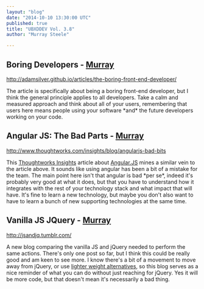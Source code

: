 ```yaml
---
layout: "blog"
date: "2014-10-10 13:30:00 UTC"
published: true
title: "UBXDDEV Vol. 3.8"
author: "Murray Steele"

---
```


## Boring Developers - [Murray](http://www.unboxedconsulting.com/people/murray-steele/)  http://adamsilver.github.io/articles/the-boring-front-end-developer/  The article is specifically about being a boring front-end developer, but I think the general principle applies to all developers. Take a calm and measured approach and think about all of your users, remembering that users here means people using your software \*and\* the future developers working on your code.  ## Angular JS: The Bad Parts - [Murray](http://www.unboxedconsulting.com/people/murray-steele/)  http://www.thoughtworks.com/insights/blog/angularjs-bad-bits  This [Thoughtworks Insights](http://www.thoughtworks.com/insights/) article about [Angular.JS](https://angularjs.org/) mines a similar vein to the article above. It sounds like using angular has been a bit of a mistake for the team. The main point here isn't that angular is bad \*per se\*, indeed it's probably very good at what it does, but that you have to understand how it integrates with the rest of your technology stack and what impact that will have. It's fine to learn a new technology, but maybe you don't also want to have to learn a bunch of new supporting technologies at the same time.  ## Vanilla JS JQuery - [Murray](http://www.unboxedconsulting.com/people/murray-steele)  http://jsandjq.tumblr.com/  A new blog comparing the vanilla JS and jQuery needed to perform the same actions. There's only one post so far, but I think this could be really good and am keen to see more. I know there's a bit of a movement to move away from jQuery, or use [lighter weight alternatives](http://zeptojs.com/), so this blog serves as a nice reminder of what you can do without just reaching for jQuery. Yes it will be more code, but that doesn't mean it's necessarily a bad thing.


